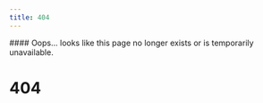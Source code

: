 ```yaml
---
title: 404
---
```


#### Oops... looks like this page no longer exists or is temporarily unavailable.

# 404
